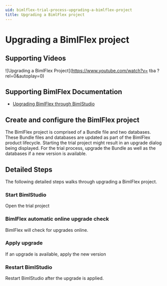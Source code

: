 ```yaml
---
uid: bimlflex-trial-process-upgrading-a-bimlflex-project
title: Upgrading a BimlFlex project
---
```


# Upgrading a BimlFlex project

## Supporting Videos

![Upgrading a BimlFlex Project](https://www.youtube.com/watch?v= tba ?rel=0&autoplay=0)

## Supporting BimlFlex Documentation

- [Upgrading BimlFlex through BimlStudio](../user-guide/upgrading-bimlflex-through-bimlstudio.md)

## Create and configure the BimlFlex project

The BimlFlex project is comprised of a Bundle file and two databases. These Bundle files and databases are updated as part of the BimlFlex product lifecycle. Starting the trial project might result in an upgrade dialog being displayed. For the trial process, upgrade the Bundle as well as the databases if a new version is available.

## Detailed Steps

The following detailed steps walks through upgrading a BimlFlex project.

### Start BimlStudio

Open the trial project

### BimlFlex automatic online upgrade check

BimlFlex will check for upgrades online.

### Apply upgrade

If an upgrade is available, apply the new version

### Restart BimlStudio

Restart BimlStudio after the upgrade is applied.